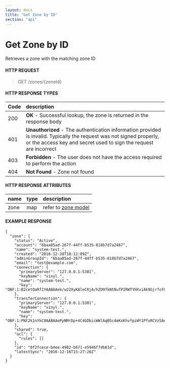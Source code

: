 ```yaml
---
layout: docs
title: "Get Zone by ID"
section: "api"
---
```


# Get Zone by ID

Retrieves a zone with the matching zone ID

#### HTTP REQUEST

> GET /zones/{zoneId}

#### HTTP RESPONSE TYPES

Code          | description |
 ------------ | :---------- |
200           | **OK** - Successful lookup, the zone is returned in the response body |
401           | **Unauthorized** - The authentication information provided is invalid.  Typically the request was not signed properly, or the access key and secret used to sign the request are incorrect |
403           | **Forbidden** - The user does not have the access required to perform the action |
404           | **Not Found** - Zone not found |

#### HTTP RESPONSE ATTRIBUTES

name          | type          | description |
 ------------ | ------------- | :---------- |
zone          | map          | refer to [zone model](zone-model.md) |

#### EXAMPLE RESPONSE

```
{
  "zone": {
    "status": "Active",
    "account": "6baa85ad-267f-44ff-b535-818b7d7a2467",
    "name": "system-test.",
    "created": "2016-12-28T18:12:09Z",
    "adminGroupId": "6baa85ad-267f-44ff-b535-818b7d7a2467",
    "email": "test@example.com",
    "connection": {
      "primaryServer": "127.0.0.1:5301",
      "keyName": "vinyl.",
      "name": "system-test.",
      "key": "OBF:1:B2cetOaRf1YAABAAek/w22XyKAleCRjA/hZO9fkNtNufPIRWTYHXviAk9GjrfcFOG9nNuB=="
    },
    "transferConnection": {
      "primaryServer": "127.0.0.1:5301",
      "keyName": "vinyl.",
      "name": "system-test.",
      "key": "OBF:1:PNt2k1nYkC0AABAAePpNMrDp+4C4GDbicWWlAqB5c4mKoKhvfpiWY1PfuRCVzSAeXydztB=="
    },
    "shared": true,
    "acl": {
      "rules": []
    },
    "id": "0f2fcece-b4ee-4982-b671-e5946f7db81d",
    "latestSync": "2016-12-16T15:27:26Z"
  }
}
```
